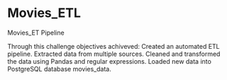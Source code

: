 # Movies_ETL
Movies_ET Pipeline


Through this challenge objectives achiveved:
  Created an automated ETL pipeline.
  Extracted data from multiple sources.
  Cleaned and transformed the data using Pandas and regular expressions.
  Loaded new data into PostgreSQL database movies_data.

